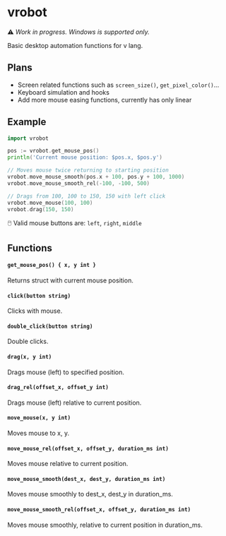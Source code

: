 # vrobot

⚠ _Work in progress. Windows is supported only._

Basic desktop automation functions for v lang.

## Plans

- Screen related functions such as `screen_size()`, `get_pixel_color()`...
- Keyboard simulation and hooks
- Add more mouse easing functions, currently has only linear

## Example

```go
import vrobot

pos := vrobot.get_mouse_pos()
println('Current mouse position: $pos.x, $pos.y')

// Moves mouse twice returning to starting position
vrobot.move_mouse_smooth(pos.x + 100, pos.y + 100, 1000)
vrobot.move_mouse_smooth_rel(-100, -100, 500)

// Drags from 100, 100 to 150, 150 with left click
vrobot.move_mouse(100, 100)
vrobot.drag(150, 150)
```

🖱️ Valid mouse buttons are: `left`, `right`, `middle`

## Functions

#### `get_mouse_pos() { x, y int }`

Returns struct with current mouse position.

#### `click(button string)`

Clicks with mouse.

#### `double_click(button string)`

Double clicks.

#### `drag(x, y int)`

Drags mouse (left) to specified position.

#### `drag_rel(offset_x, offset_y int)`

Drags mouse (left) relative to current position.

#### `move_mouse(x, y int)`

Moves mouse to x, y.

#### `move_mouse_rel(offset_x, offset_y, duration_ms int)`

Moves mouse relative to current position.

#### `move_mouse_smooth(dest_x, dest_y, duration_ms int)`

Moves mouse smoothly to dest_x, dest_y in duration_ms.

#### `move_mouse_smooth_rel(offset_x, offset_y, duration_ms int)`

Moves mouse smoothly, relative to current position in duration_ms.
